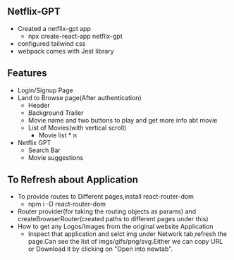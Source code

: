 ## Netflix-GPT
- Created a netflix-gpt app 
    - npx create-react-app netflix-gpt
- configured tailwind css
- webpack comes with Jest library


## Features
- Login/Signup Page
- Land to Browse page(After authentication)
    - Header
    - Background Trailer
    - Movie name and two buttons to play and get more info abt movie
    - List of Movies(with vertical scroll)
        - Movie list * n
- Netflix GPT
    - Search Bar
    - Movie suggestions

## To Refresh about Application 
- To provide routes to Different pages,install react-router-dom
    - npm i -D react-router-dom
- Router provider(for taking the routing objects as params) and createBrowserRouter(created paths to different pages under this)
- How to get any Logos/Images from the original website Application
    - Inspect that application and selct img under Network tab,refresh the page.Can see the list of imgs/gifs/png/svg.Either we can copy URL or Download it by clicking on "Open into newtab".